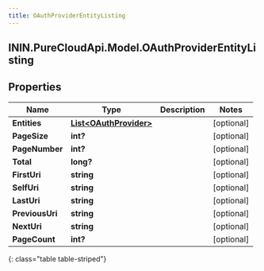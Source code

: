 ```yaml
---
title: OAuthProviderEntityListing
---
```

## ININ.PureCloudApi.Model.OAuthProviderEntityListing

## Properties

|Name | Type | Description | Notes|
|------------ | ------------- | ------------- | -------------|
| **Entities** | [**List&lt;OAuthProvider&gt;**](OAuthProvider.html) |  | [optional] |
| **PageSize** | **int?** |  | [optional] |
| **PageNumber** | **int?** |  | [optional] |
| **Total** | **long?** |  | [optional] |
| **FirstUri** | **string** |  | [optional] |
| **SelfUri** | **string** |  | [optional] |
| **LastUri** | **string** |  | [optional] |
| **PreviousUri** | **string** |  | [optional] |
| **NextUri** | **string** |  | [optional] |
| **PageCount** | **int?** |  | [optional] |
{: class="table table-striped"}


